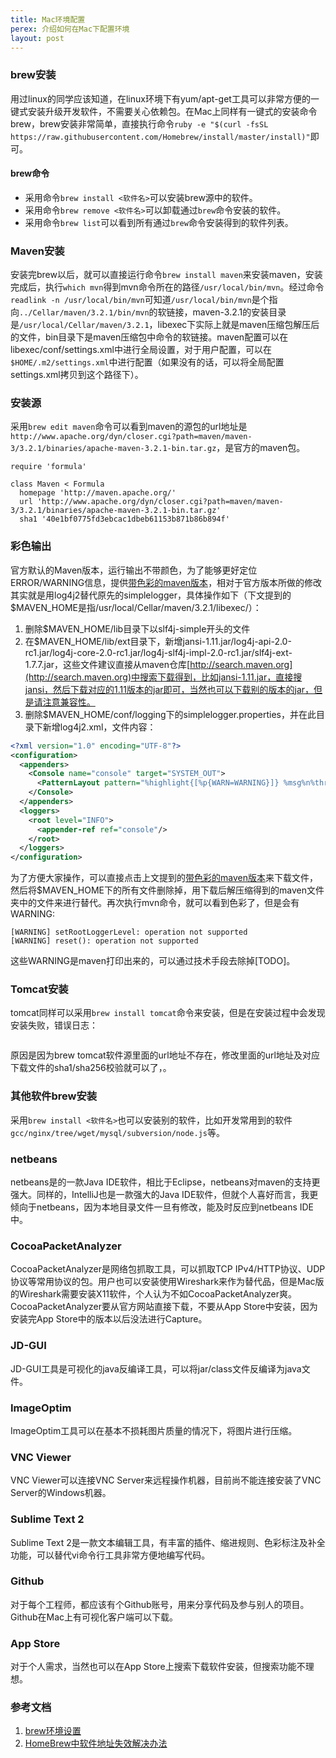 ```yaml
---
title: Mac环境配置
perex: 介绍如何在Mac下配置环境
layout: post
---
```


### brew安装

用过linux的同学应该知道，在linux环境下有yum/apt-get工具可以非常方便的一键式安装升级开发软件，不需要关心依赖包。在Mac上同样有一键式的安装命令brew，brew安装非常简单，直接执行命令```ruby -e "$(curl -fsSL https://raw.githubusercontent.com/Homebrew/install/master/install)"```即可。

#### brew命令

* 采用命令```brew install <软件名>```可以安装brew源中的软件。
* 采用命令```brew remove <软件名>```可以卸载通过```brew```命令安装的软件。
* 采用命令```brew list```可以看到所有通过```brew```命令安装得到的软件列表。

### Maven安装

安装完brew以后，就可以直接运行命令```brew install maven```来安装maven，安装完成后，执行```which mvn```得到mvn命令所在的路径```/usr/local/bin/mvn```。经过命令```readlink -n /usr/local/bin/mvn```可知道```/usr/local/bin/mvn```是个指向```../Cellar/maven/3.2.1/bin/mvn```的软链接，maven-3.2.1的安装目录是```/usr/local/Cellar/maven/3.2.1```，libexec下实际上就是maven压缩包解压后的文件，bin目录下是maven压缩包中命令的软链接。maven配置可以在libexec/conf/settings.xml中进行全局设置，对于用户配置，可以在```$HOME/.m2/settings.xml```中进行配置（如果没有的话，可以将全局配置settings.xml拷贝到这个路径下）。

### 安装源

采用```brew edit maven```命令可以看到maven的源包的url地址是```http://www.apache.org/dyn/closer.cgi?path=maven/maven-3/3.2.1/binaries/apache-maven-3.2.1-bin.tar.gz```，是官方的maven包。

```
require 'formula'

class Maven < Formula
  homepage 'http://maven.apache.org/'
  url 'http://www.apache.org/dyn/closer.cgi?path=maven/maven-3/3.2.1/binaries/apache-maven-3.2.1-bin.tar.gz'
  sha1 '40e1bf0775fd3ebcac1dbeb61153b871b86b894f'
```

### 彩色输出

官方默认的Maven版本，运行输出不带颜色，为了能够更好定位ERROR/WARNING信息，提供[带色彩的maven版本](maven.zip)，相对于官方版本所做的修改其实就是用log4j2替代原先的simplelogger，具体操作如下（下文提到的$MAVEN_HOME是指/usr/local/Cellar/maven/3.2.1/libexec/）：

1. 删除$MAVEN_HOME/lib目录下以slf4j-simple开头的文件
2. 在$MAVEN_HOME/lib/ext目录下，新增jansi-1.11.jar/log4j-api-2.0-rc1.jar/log4j-core-2.0-rc1.jar/log4j-slf4j-impl-2.0-rc1.jar/slf4j-ext-1.7.7.jar，这些文件建议直接从maven仓库[http://search.maven.org](http://search.maven.org)中搜索下载得到，比如jansi-1.11.jar，直接搜jansi，然后下载对应的1.11版本的jar即可，当然也可以下载别的版本的jar，但是请注意兼容性。
3. 删除$MAVEN_HOME/conf/logging下的simplelogger.properties，并在此目录下新增log4j2.xml，文件内容：

```xml
<?xml version="1.0" encoding="UTF-8"?>
<configuration>
  <appenders>
    <Console name="console" target="SYSTEM_OUT">
      <PatternLayout pattern="%highlight{[%p{WARN=WARNING}]} %msg%n%throwable" />
    </Console>
  </appenders>
  <loggers>
    <root level="INFO">
      <appender-ref ref="console"/>
    </root>
  </loggers>
</configuration>
```

为了方便大家操作，可以直接点击上文提到的[带色彩的maven版本](maven.zip)来下载文件，然后将$MAVEN_HOME下的所有文件删除掉，用下载后解压缩得到的maven文件夹中的文件来进行替代。再次执行mvn命令，就可以看到色彩了，但是会有WARNING:

```
[WARNING] setRootLoggerLevel: operation not supported
[WARNING] reset(): operation not supported
```

这些WARNING是maven打印出来的，可以通过技术手段去除掉[TODO]。

### Tomcat安装

tomcat同样可以采用```brew install tomcat```命令来安装，但是在安装过程中会发现安装失败，错误日志：

```
```

原因是因为brew tomcat软件源里面的url地址不存在，修改里面的url地址及对应下载文件的sha1/sha256校验就可以了，。

### 其他软件brew安装

采用```brew install <软件名>```也可以安装别的软件，比如开发常用到的软件```gcc/nginx/tree/wget/mysql/subversion/node.js```等。

### netbeans

netbeans是的一款Java IDE软件，相比于Eclipse，netbeans对maven的支持更强大。同样的，IntelliJ也是一款强大的Java IDE软件，但就个人喜好而言，我更倾向于netbeans，因为本地目录文件一旦有修改，能及时反应到netbeans IDE中。

### CocoaPacketAnalyzer

CocoaPacketAnalyzer是网络包抓取工具，可以抓取TCP IPv4/HTTP协议、UDP协议等常用协议的包。用户也可以安装使用Wireshark来作为替代品，但是Mac版的Wireshark需要安装X11软件，个人认为不如CocoaPacketAnalyzer爽。
CocoaPacketAnalyzer要从官方网站直接下载，不要从App Store中安装，因为安装完App Store中的版本以后没法进行Capture。

### JD-GUI

JD-GUI工具是可视化的java反编译工具，可以将jar/class文件反编译为java文件。

### ImageOptim

ImageOptim工具可以在基本不损耗图片质量的情况下，将图片进行压缩。

### VNC Viewer

VNC Viewer可以连接VNC Server来远程操作机器，目前尚不能连接安装了VNC Server的Windows机器。

### Sublime Text 2

Sublime Text 2是一款文本编辑工具，有丰富的插件、缩进规则、色彩标注及补全功能，可以替代vi命令行工具非常方便地编写代码。

### Github

对于每个工程师，都应该有个Github账号，用来分享代码及参与别人的项目。Github在Mac上有可视化客户端可以下载。

### App Store

对于个人需求，当然也可以在App Store上搜索下载软件安装，但搜索功能不理想。

### 参考文档
1. [brew环境设置](http://brew.sh/)
2. [HomeBrew中软件地址失效解决办法](http://m.oschina.net/blog/311351)
